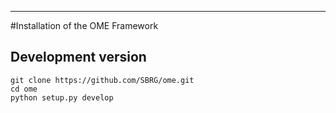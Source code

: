 --------------------------------------------------------------------------------

#Installation of the OME Framework

## Development version

```
git clone https://github.com/SBRG/ome.git
cd ome
python setup.py develop
```


